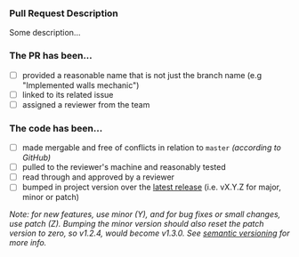 ### Pull Request Description
<!-- Provide a brief description of what this PR does and how it can be tested below -->
Some description...

<!-- DO NOT delete the checklist below, make sure to complete each step after publishing the PR -->
### The PR has been...
- [ ] provided a reasonable name that is not just the branch name (e.g "Implemented walls mechanic")
- [ ] linked to its related issue
- [ ] assigned a reviewer from the team

### The code has been...
- [ ] made mergable and free of conflicts in relation to `master` *(according to GitHub)*
- [ ] pulled to the reviewer's machine and reasonably tested
- [ ] read through and approved by a reviewer
- [ ] bumped in project version over the [latest release](https://github.com/CapsCollective/rng-stronghold/releases) (i.e. vX.Y.Z for major, minor or patch)

_Note: for new features, use minor (Y), and for bug fixes or small changes, use patch (Z). Bumping the minor version should also reset the patch version to zero, so v1.2.4, would become v1.3.0. See [semantic versioning](https://semver.org) for more info._

<!-- Any questions related to the PR should be added as comments below, tagging a specific team member -->
